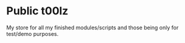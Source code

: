 # Public t00lz

My store for all my finished modules/scripts and those being only for test/demo purposes.